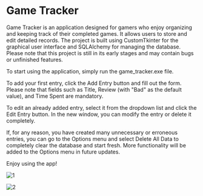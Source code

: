 # Game Tracker
Game Tracker is an application designed for gamers who enjoy organizing and keeping track of their completed games. It allows users to store and edit detailed records. The project is built using CustomTkinter for the graphical user interface and SQLAlchemy for managing the database. 
Please note that this project is still in its early stages and may contain bugs or unfinished features.

To start using the application, simply run the game_tracker.exe file.

To add your first entry, click the Add Entry button and fill out the form. Please note that fields such as Title, Review (with "Bad" as the default value), and Time Spent are mandatory.

To edit an already added entry, select it from the dropdown list and click the Edit Entry button. In the new window, you can modify the entry or delete it completely.

If, for any reason, you have created many unnecessary or erroneous entries, you can go to the Options menu and select Delete All Data to completely clear the database and start fresh. More functionality will be added to the Options menu in future updates.

Enjoy using the app!

![1](https://github.com/user-attachments/assets/046ae28f-3003-474d-9969-c6cc7abc7109)

![2](https://github.com/user-attachments/assets/8b763ab3-7258-45d2-9301-cac66afd456f)


